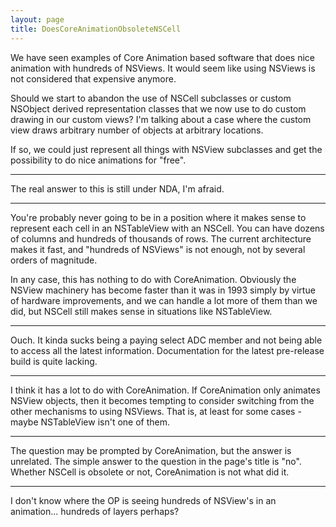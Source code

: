 ```yaml
---
layout: page
title: DoesCoreAnimationObsoleteNSCell
---
```




We have seen examples of Core Animation based software that does nice animation with hundreds of NSViews.
It would seem like using NSViews is not considered that expensive anymore.

Should we start to abandon the use of NSCell subclasses or custom NSObject derived representation classes that we now use to do custom drawing in our custom views?  I'm talking about a case where the custom view draws arbitrary number of objects at arbitrary locations.

If so, we could just represent all things with NSView subclasses and get the possibility to do nice animations for "free".

----

The real answer to this is still under NDA, I'm afraid.

----

You're probably never going to be in a position where it makes sense to represent each cell in an NSTableView with an NSCell. You can have dozens of columns and hundreds of thousands of rows. The current architecture makes it fast, and "hundreds of NSViews" is not enough, not by several orders of magnitude.

In any case, this has nothing to do with CoreAnimation. Obviously the NSView machinery has become faster than it was in 1993 simply by virtue of hardware improvements, and we can handle a lot more of them than we did, but NSCell still makes sense in situations like NSTableView.

----

Ouch. It kinda sucks being a paying select ADC member and not being able to access all the latest information. Documentation for the latest pre-release build is quite lacking.

----

I think it has a lot to do with CoreAnimation.  If CoreAnimation only animates NSView objects, then it becomes tempting to consider switching from the other mechanisms to using NSViews. That is, at least for some cases - maybe NSTableView isn't one of them.

----
The question may be prompted by CoreAnimation, but the answer is unrelated. The simple answer to the question in the page's title is "no". Whether NSCell is obsolete or not, CoreAnimation is not what did it.

----

I don't know where the OP is seeing hundreds of NSView's in an animation... hundreds of layers perhaps?

